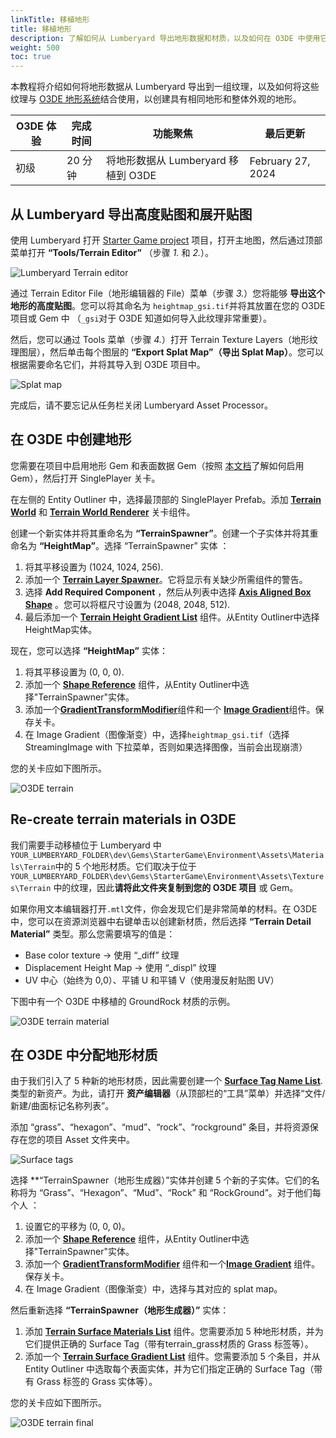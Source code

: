 ```yaml
---
linkTitle: 移植地形
title: 移植地形
description: 了解如何从 Lumberyard 导出地形数据和材质，以及如何在 O3DE 中使用它们
weight: 500
toc: true
---
```


本教程将介绍如何将地形数据从 Lumberyard 导出到一组纹理，以及如何将这些纹理与 [O3DE 地形系统](docs/learning-guide/tutorials/environments/create-terrain-from-images/)结合使用，以创建具有相同地形和整体外观的地形。

|O3DE 体验 |完成时间 |功能聚焦 |最后更新 |
| - | - | - | - |
| 初级 |20 分钟 |将地形数据从 Lumberyard 移植到 O3DE | February 27, 2024 |

## 从 Lumberyard 导出高度贴图和展开贴图

使用 Lumberyard 打开 [Starter Game project](get-starter-game-project) 项目，打开主地图，然后通过顶部菜单打开 **“Tools/Terrain Editor”** （步骤 *1.* 和 *2.*）。

![Lumberyard Terrain editor](/images/learning-guide/tutorials/lumberyard-to-o3de/terrain-editor.png)

通过 Terrain Editor File（地形编辑器的 File）菜单（步骤 *3.*）您将能够 **导出这个地形的高度贴图**。您可以将其命名为 `heightmap_gsi.tif`并将其放置在您的 O3DE 项目或 Gem 中 （`_gsi`对于 O3DE 知道如何导入此纹理非常重要）。

然后，您可以通过 Tools 菜单（步骤 *4.*）打开 Terrain Texture Layers（地形纹理图层），然后单击每个图层的 **“Export Splat Map”（导出 Splat Map）**。您可以根据需要命名它们，并将其导入到 O3DE 项目中。

![Splat map](/images/learning-guide/tutorials/lumberyard-to-o3de/splat-map.png)

完成后，请不要忘记从任务栏关闭 Lumberyard Asset Processor。

## 在 O3DE 中创建地形

您需要在项目中启用地形 Gem 和表面数据 Gem（按照 [本文档](/docs/user-guide/project-config/add-remove-gems/)了解如何启用 Gem），然后打开 SinglePlayer 关卡。

在左侧的 Entity Outliner 中，选择最顶部的 SinglePlayer Prefab。添加 [**Terrain World**](/docs/user-guide/components/reference/terrain/world) 和 [**Terrain World Renderer**](/docs/user-guide/components/reference/terrain/world-renderer) 关卡组件。

创建一个新实体并将其重命名为 **“TerrainSpawner”**。创建一个子实体并将其重命名为 **“HeightMap”**。选择 “TerrainSpawner” 实体 ：

1. 将其平移设置为 (1024, 1024, 256).
2. 添加一个 [**Terrain Layer Spawner**](/docs/user-guide/components/reference/terrain/layer_spawner)。它将显示有关缺少所需组件的警告。
3. 选择 **Add Required Component** ，然后从列表中选择 [**Axis Aligned Box Shape**](/docs/user-guide/components/reference/shape/axis-aligned-box-shape) 。您可以将框尺寸设置为 (2048, 2048, 512).
4. 最后添加一个 [**Terrain Height Gradient List**](/docs/user-guide/components/reference/terrain/height_gradient_list) 组件。从Entity Outliner中选择HeightMap实体。

现在，您可以选择 **“HeightMap”** 实体：

1. 将其平移设置为 (0, 0, 0).
2. 添加一个 [**Shape Reference**](/docs/user-guide/components/reference/shape/shape-reference) 组件，从Entity Outliner中选择"TerrainSpawner"实体。
3. 添加一个[**GradientTransformModifier**](/docs/user-guide/components/reference/gradient-modifiers/gradient-transform-modifier/)组件和一个 [**Image Gradient**](/docs/user-guide/components/reference/gradients/image-gradient/)组件。保存关卡。
4. 在 Image Gradient（图像渐变）中，选择`heightmap_gsi.tif`（选择 StreamingImage with 下拉菜单，否则如果选择图像，当前会出现崩溃）

您的关卡应如下图所示。

![O3DE terrain](/images/learning-guide/tutorials/lumberyard-to-o3de/terrain.png)

## Re-create terrain materials in O3DE

我们需要手动移植位于 Lumberyard 中 `YOUR_LUMBERYARD_FOLDER\dev\Gems\StarterGame\Environment\Assets\Materials\Terrain`中的 5 个地形材质。它们取决于位于 `YOUR_LUMBERYARD_FOLDER\dev\Gems\StarterGame\Environment\Assets\Textures\Terrain` 中的纹理，因此**请将此文件夹复制到您的 O3DE 项目** 或 Gem。

如果你用文本编辑器打开`.mtl`文件，你会发现它们是非常简单的材料。在 O3DE 中，您可以在资源浏览器中右键单击以创建新材质，然后选择 **“Terrain Detail Material”** 类型。那么您需要填写的值是：

- Base color texture -> 使用 “_diff” 纹理
- Displacement Height Map -> 使用 “_displ” 纹理
- UV 中心（始终为 0,0）、平铺 U 和平铺 V（使用漫反射贴图 UV）

下图中有一个 O3DE 中移植的 GroundRock 材质的示例。

![O3DE terrain material](/images/learning-guide/tutorials/lumberyard-to-o3de/terrain-material.png)

## 在 O3DE 中分配地形材质

由于我们引入了 5 种新的地形材质，因此需要创建一个 [**Surface Tag Name List**](/docs/user-guide/gems/reference/environment/surface-data). 类型的新资产。为此，请打开 **资产编辑器**（从顶部栏的“工具”菜单）并选择“文件/新建/曲面标记名称列表”。

添加 “grass”、“hexagon”、“mud”、“rock”、“rockground” 条目，并将资源保存在您的项目 Asset 文件夹中。

![Surface tags](/images/learning-guide/tutorials/lumberyard-to-o3de/surface-tags.png)

选择 **“TerrainSpawner（地形生成器）”实体并创建 5 个新的子实体。它们的名称将为 “Grass”、“Hexagon”、“Mud”、“Rock” 和 “RockGround”。对于他们每个人 ：

1. 设置它的平移为 (0, 0, 0)。
2. 添加一个 [**Shape Reference**](/docs/user-guide/components/reference/shape/shape-reference) 组件，从Entity Outliner中选择"TerrainSpawner"实体。
3. 添加一个 [**GradientTransformModifier**](/docs/user-guide/components/reference/gradient-modifiers/gradient-transform-modifier/) 组件和一个[**Image Gradient**](/docs/user-guide/components/reference/gradients/image-gradient/) 组件。保存关卡。
4. 在 Image Gradient（图像渐变）中，选择与其对应的 splat map。

然后重新选择 **“TerrainSpawner（地形生成器）”** 实体：

1. 添加 [**Terrain Surface Materials List**](/docs/user-guide/components/reference/terrain/surface-material-list)  组件。您需要添加 5 种地形材质，并为它们提供正确的 Surface Tag（带有terrain_grass材质的 Grass 标签等）。
2. 添加一个 [**Terrain Surface Gradient List**](/docs/user-guide/components/reference/terrain/surface-gradient-list) 组件。您需要添加 5 个条目，并从 Entity Outliner 中选取每个表面实体，并为它们指定正确的 Surface Tag（带有 Grass 标签的 Grass 实体等）。

您的关卡应如下图所示。

![O3DE terrain final](/images/learning-guide/tutorials/lumberyard-to-o3de/terrain-final.png)
